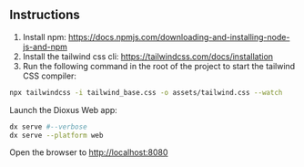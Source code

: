 
## Instructions

1. Install npm: <https://docs.npmjs.com/downloading-and-installing-node-js-and-npm>
2. Install the tailwind css cli: <https://tailwindcss.com/docs/installation>
3. Run the following command in the root of the project to start the tailwind CSS compiler:

```bash
npx tailwindcss -i tailwind_base.css -o assets/tailwind.css --watch
```

Launch the Dioxus Web app:

```bash
dx serve #--verbose
dx serve --platform web
```

Open the browser to <http://localhost:8080>


